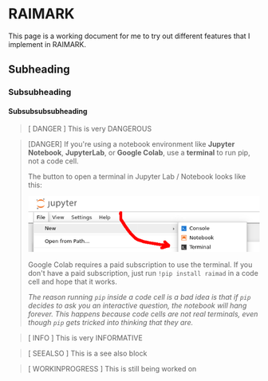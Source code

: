 # RAIMARK

This page is a working document for me to try out different
features that I implement in RAIMARK.

## Subheading
### Subsubheading
#### Subsubsubsubheading

> [ DANGER ]
> This is very DANGEROUS

> [DANGER]
> If you're using a notebook environment like
> **Jupyter Notebook**, **JupyterLab**,
> or **Google Colab**,
> use a **terminal** to run pip,
> not a code cell.
>
> The button to open a terminal in Jupyter Lab / Notebook looks like this:
>
> ![opening a terminal in Jupyter: file > new > terminal](../img/doc/scrot/jupy_notebook_terminal.png)
>
> Google Colab requires a paid subscription to use the terminal.
> If you don't have a paid subscription,
> just run `!pip install raimad` in a code cell and hope that it works.
> 
> _The reason running `pip` inside a code cell is a bad idea is that
> if `pip` decides to ask you an interactive question,
> the notebook will hang forever.
> This happens because code cells are not real terminals,
> even though `pip` gets tricked into thinking that they are._

> [ INFO ]
> This is very INFORMATIVE

> [ SEEALSO ]
> This is a see also block

> [ WORKINPROGRESS ]
> This is still being worked on

